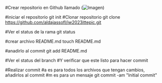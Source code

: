 #Crear repositorio en Github llamado
(![Imagen](privada/image.png))

#iniciar el repositorio
git init
#Clonar repositorio
git clone https://github.com/aldajassofl/iw2023ittepic.git


#Ver el status de la rama
git status

#crear archivo README.md
touch README.md

#anadirlo al commit
git add README.md

#Ver el status del branch
#Y verificar que este listo para hacer commit

#Realizar commit
#a es para todos los archivos que tengan cambios, añadirlos al commit
#m es para un mensaje
git commit -am "Initial commit"


